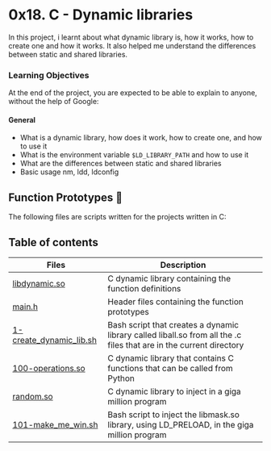 # 0x18. C - Dynamic libraries

In this project, i learnt about what dynamic library is, how it works, how to create one and how it works. It also helped me understand the differences between static and shared libraries.

### Learning Objectives

At the end of the project, you are expected to be able to explain to anyone, without the help of Google:

#### General

- What is a dynamic library, how does it work, how to create one, and how to use it
- What is the environment variable `$LD_LIBRARY_PATH` and how to use it
- What are the differences between static and shared libraries
- Basic usage nm, ldd, ldconfig

## Function Prototypes :floppy_disk:

The following files are scripts written for the projects written in C:

## Table of contents

| Files                                                | Description                                                                                                         |
| ---------------------------------------------------- | ------------------------------------------------------------------------------------------------------------------- |
| [libdynamic.so](./libdynamic.so)                     | C dynamic library containing the function definitions                                                               |
| [main.h](./main.h)                                   | Header files containing the function prototypes                                                                     |
| [1-create_dynamic_lib.sh](./1-create_dynamic_lib.sh) | Bash script that creates a dynamic library called liball.so from all the .c files that are in the current directory |
| [100-operations.so](./100-operations.so)             | C dynamic library that contains C functions that can be called from Python                                          |
| [random.so](./random.so)                             | C dynamic library to inject in a giga million program                                                               |
| [101-make_me_win.sh](./101-make_me_win.sh)           | Bash script to inject the libmask.so library, using LD_PRELOAD, in the giga million program                         |
